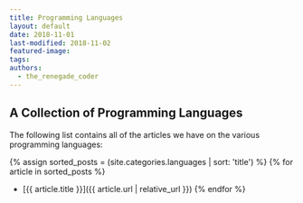 ```yaml
---
title: Programming Languages
layout: default
date: 2018-11-01
last-modified: 2018-11-02
featured-image:
tags:
authors:
  - the_renegade_coder
---
```


## A Collection of Programming Languages

The following list contains all of the articles we have on the various
programming languages:

{% assign sorted_posts = (site.categories.languages | sort: 'title') %}
{% for article in sorted_posts %}    
  - [{{ article.title }}]({{ article.url | relative_url }})
{% endfor %}
